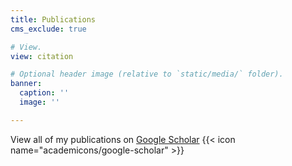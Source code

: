 ```yaml
---
title: Publications
cms_exclude: true

# View.
view: citation

# Optional header image (relative to `static/media/` folder).
banner:
  caption: ''
  image: ''

---
```

<!-- <div style='text-align: center !important; width: 100%; display: block;'> -->
<!-- <p style='text-align: center !important; margin: 0 auto; display: block; width: 100%;'> -->
View all of my publications on <a href='https://scholar.google.com/citations?user=RhThiI8AAAAJ&hl=en' style='text-decoration: underline;'>Google Scholar</a> {{< icon name=\"academicons/google-scholar\" >}} &nbsp;&nbsp;&nbsp;&nbsp;&nbsp;&nbsp;&nbsp;&nbsp;&nbsp;&nbsp;&nbsp;&nbsp;&nbsp;&nbsp;&nbsp;&nbsp;&nbsp;&nbsp;
